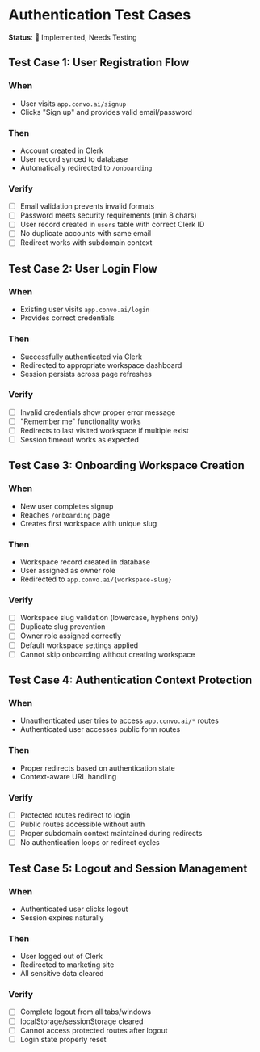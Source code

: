 # Authentication Test Cases

**Status**: 🚧 Implemented, Needs Testing

## Test Case 1: User Registration Flow
### When
- User visits `app.convo.ai/signup`
- Clicks "Sign up" and provides valid email/password

### Then
- Account created in Clerk
- User record synced to database
- Automatically redirected to `/onboarding`

### Verify
- [ ] Email validation prevents invalid formats
- [ ] Password meets security requirements (min 8 chars)
- [ ] User record created in `users` table with correct Clerk ID
- [ ] No duplicate accounts with same email
- [ ] Redirect works with subdomain context

## Test Case 2: User Login Flow  
### When
- Existing user visits `app.convo.ai/login`
- Provides correct credentials

### Then
- Successfully authenticated via Clerk
- Redirected to appropriate workspace dashboard
- Session persists across page refreshes

### Verify
- [ ] Invalid credentials show proper error message
- [ ] "Remember me" functionality works
- [ ] Redirects to last visited workspace if multiple exist
- [ ] Session timeout works as expected

## Test Case 3: Onboarding Workspace Creation
### When
- New user completes signup
- Reaches `/onboarding` page
- Creates first workspace with unique slug

### Then
- Workspace record created in database
- User assigned as owner role
- Redirected to `app.convo.ai/{workspace-slug}`

### Verify
- [ ] Workspace slug validation (lowercase, hyphens only)
- [ ] Duplicate slug prevention
- [ ] Owner role assigned correctly
- [ ] Default workspace settings applied
- [ ] Cannot skip onboarding without creating workspace

## Test Case 4: Authentication Context Protection
### When
- Unauthenticated user tries to access `app.convo.ai/*` routes
- Authenticated user accesses public form routes

### Then
- Proper redirects based on authentication state
- Context-aware URL handling

### Verify
- [ ] Protected routes redirect to login
- [ ] Public routes accessible without auth
- [ ] Proper subdomain context maintained during redirects
- [ ] No authentication loops or redirect cycles

## Test Case 5: Logout and Session Management
### When
- Authenticated user clicks logout
- Session expires naturally

### Then
- User logged out of Clerk
- Redirected to marketing site
- All sensitive data cleared

### Verify
- [ ] Complete logout from all tabs/windows
- [ ] localStorage/sessionStorage cleared
- [ ] Cannot access protected routes after logout
- [ ] Login state properly reset
